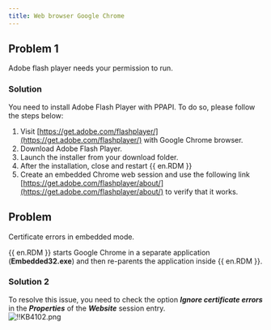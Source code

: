 ```yaml
---
title: Web browser Google Chrome
---
```

## Problem 1
Adobe flash player needs your permission to run.
### Solution
You need to install Adobe Flash Player with PPAPI. To do so, please follow the steps below:  

1. Visit [https://get.adobe.com/flashplayer/](https://get.adobe.com/flashplayer/) with Google Chrome browser.
1. Download Adobe Flash Player.
1. Launch the installer from your download folder.
1. After the installation, close and restart {{ en.RDM }}
1. Create an embedded Chrome web session and use the following link [https://get.adobe.com/flashplayer/about/](https://get.adobe.com/flashplayer/about/) to verify that it works.
## Problem
Certificate errors in embedded mode.  

{{ en.RDM }} starts Google Chrome in a separate application (**Embedded32.exe**) and then re-parents the application inside {{ en.RDM }}.
### Solution 2
To resolve this issue, you need to check the option ***Ignore certificate errors*** in the ***Properties*** of the ***Website*** session entry.  
![!!KB4102.png](https://webdevolutions.azureedge.net/docs/en/kb/KB4102.png)
